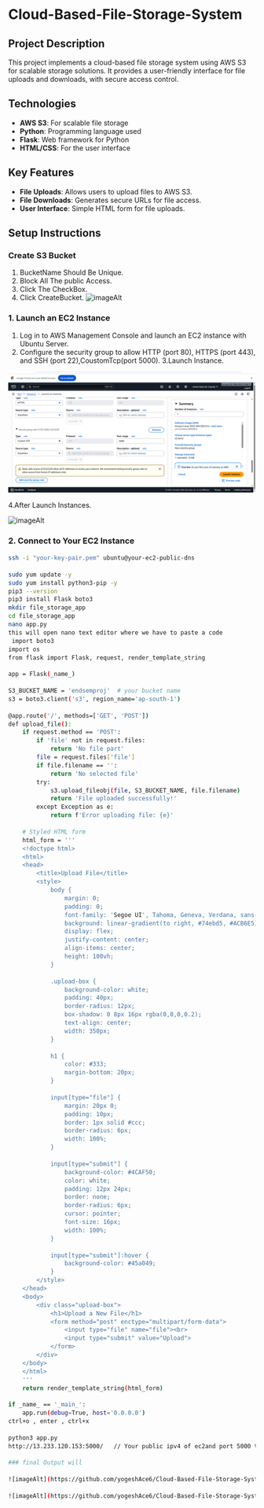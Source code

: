 # Cloud-Based-File-Storage-System

## Project Description

This project implements a cloud-based file storage system using AWS S3 for scalable storage solutions. It provides a user-friendly interface for file uploads and downloads, with secure access control.

## Technologies

- **AWS S3**: For scalable file storage
- **Python**: Programming language used
- **Flask**: Web framework for Python
- **HTML/CSS**: For the user interface

## Key Features

- **File Uploads**: Allows users to upload files to AWS S3.
- **File Downloads**: Generates secure URLs for file access.
- **User Interface**: Simple HTML form for file uploads.

## Setup Instructions

### Create S3 Bucket
1. BucketName Should Be Unique.
2. Block All The public Access.
3. Click The CheckBox.
4. Click CreateBucket.
![imageAlt](https://github.com/yogeshAce6/Cloud-Based-File-Storage-System/blob/03103f9236b49febbdfbe56728c3f1b0c3e05016/cloud/Homepage%20_%20S3%20_%20us-east-1%20and%2010%20more%20pages%20-%20Personal%20-%20Microsoft%E2%80%8B%20Edge%2003-10-2025%2014_11_10.png)

### 1. Launch an EC2 Instance

1. Log in to AWS Management Console and launch an EC2 instance with Ubuntu Server.
2. Configure the security group to allow HTTP (port 80), HTTPS (port 443), and SSH (port 22),CoustomTcp(port 5000).
3.Launch Instance.

![imageAlt](https://github.com/yogeshAce6/Cloud-Based-File-Storage-System/blob/d57f196708764ff0212b5d35318cb77f57ae3d9c/cloud/Launch%20an%20instance%20_%20EC2%20_%20us-east-1%20-%20Google%20Chrome%2003-10-2025%2014_34_02.png)

4.After Launch Instances.

![imageAlt](https://github.com/yogeshAce6/Cloud-Based-File-Storage-System/blob/29c56b071eb36a519a512e86c7c35df44411fd8c/cloud/codecloudbasedfilestorage%20-%20S3%20bucket%20_%20S3%20_%20us-east-1%20and%206%20more%20pages%20-%20Personal%20-%20Microsoft%E2%80%8B%20Edge%2001-10-2025%2018_54_49.png)

### 2. Connect to Your EC2 Instance

```bash
ssh -i "your-key-pair.pem" ubuntu@your-ec2-public-dns

sudo yum update -y 
sudo yum install python3-pip -y 
pip3 --version 
pip3 install Flask boto3 
mkdir file_storage_app 
cd file_storage_app 
nano app.py 
this will open nano text editor where we have to paste a code
 import boto3
import os
from flask import Flask, request, render_template_string

app = Flask(_name_)

S3_BUCKET_NAME = 'endsemproj'  # your bucket name
s3 = boto3.client('s3', region_name='ap-south-1')

@app.route('/', methods=['GET', 'POST'])
def upload_file():
    if request.method == 'POST':
        if 'file' not in request.files:
            return 'No file part'
        file = request.files['file']
        if file.filename == '':
            return 'No selected file'
        try:
            s3.upload_fileobj(file, S3_BUCKET_NAME, file.filename)
            return 'File uploaded successfully!'
        except Exception as e:
            return f'Error uploading file: {e}'
    
    # Styled HTML form
    html_form = '''
    <!doctype html>
    <html>
    <head>
        <title>Upload File</title>
        <style>
            body {
                margin: 0;
                padding: 0;
                font-family: 'Segoe UI', Tahoma, Geneva, Verdana, sans-serif;
                background: linear-gradient(to right, #74ebd5, #ACB6E5);
                display: flex;
                justify-content: center;
                align-items: center;
                height: 100vh;
            }

            .upload-box {
                background-color: white;
                padding: 40px;
                border-radius: 12px;
                box-shadow: 0 8px 16px rgba(0,0,0,0.2);
                text-align: center;
                width: 350px;
            }

            h1 {
                color: #333;
                margin-bottom: 20px;
            }

            input[type="file"] {
                margin: 20px 0;
                padding: 10px;
                border: 1px solid #ccc;
                border-radius: 6px;
                width: 100%;
            }

            input[type="submit"] {
                background-color: #4CAF50;
                color: white;
                padding: 12px 24px;
                border: none;
                border-radius: 6px;
                cursor: pointer;
                font-size: 16px;
                width: 100%;
            }

            input[type="submit"]:hover {
                background-color: #45a049;
            }
        </style>
    </head>
    <body>
        <div class="upload-box">
            <h1>Upload a New File</h1>
            <form method="post" enctype="multipart/form-data">
                <input type="file" name="file"><br>
                <input type="submit" value="Upload">
            </form>
        </div>
    </body>
    </html>
    '''
    return render_template_string(html_form)

if _name_ == '_main_':
    app.run(debug=True, host='0.0.0.0')
ctrl+o , enter , ctrl+x 
 
python3 app.py 
http://13.233.120.153:5000/   // Your public ipv4 of ec2and port 5000 to open website

### final Output will

![imageAlt](https://github.com/yogeshAce6/Cloud-Based-File-Storage-System/blob/13bb045eec494cbd57b9c7e6c1fad535596c2f97/cloud/codecloudbasedfilestorage%20-%20S3%20bucket%20_%20S3%20_%20us-east-1%20and%206%20more%20pages%20-%20Personal%20-%20Microsoft%E2%80%8B%20Edge%2001-10-2025%2018_55_19.png)

![imageAlt](https://github.com/yogeshAce6/Cloud-Based-File-Storage-System/blob/9973d9a06410be57e7b5212f9d7efbc9cb4d3e7a/cloud/Upload%20File%20and%206%20more%20pages%20-%20Personal%20-%20Microsoft%E2%80%8B%20Edge%2001-10-2025%2018_51_33.png)
